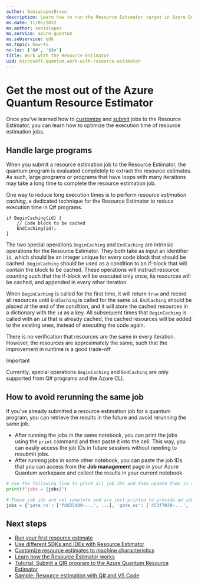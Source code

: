 ```yaml
---
author: SoniaLopezBravo
description: Learn how to run the Resource Estimator target in Azure Quantum and tips to make your work and job submission more efficient 
ms.date: 11/05/2022
ms.author: sonialopez
ms.service: azure-quantum
ms.subservice: qdk
ms.topic: how-to
no-loc: ['Q#', '$$v']
title: Work with the Resource Estimator
uid: microsoft.quantum.work-with-resource-estimator
---
```


# Get the most out of the Azure Quantum Resource Estimator

Once you've learned how to [customize](xref:microsoft.quantum.overview.resources-estimator) and [submit](xref:microsoft.quantum.quickstarts.computing.resources-estimator) jobs to the Resource Estimator, you can learn how to optimize the execution time of resource estimation jobs.

## Handle large programs

When you submit a resource estimation job to the Resource Estimator, the quantum program is evaluated completely to extract the resource estimates. As such, large programs or programs that have loops with many iterations may take a long time to complete the resource estimation job.

One way to reduce long execution times is to perform *resource estimation caching*, a dedicated technique for the Resource Estimator to reduce execution time in Q# programs. 

```qsharp
if BeginCaching(id) {
    // Code block to be cached
    EndCaching(id);
}
```

The two special operations `BeginCaching` and `EndCaching` are intrinsic operations for the Resource Estimator. They both take as input an identifier `id`, which should be an integer unique for every code block that should be cached. `BeginCaching` should be used as a condition to an if-block that will contain the block to be cached. These operations will instruct resource counting such that the if-block will be executed only once, its resources will be cached, and appended in every other iteration.

When `BeginCaching` is called for the first time, it will return `true` and record all resources until `EndCaching` is called for the same `id`. `EndCaching` should be placed at the end of the condition, and it will store the cached resources in a dictionary with the `id` as a key. All subsequent times that `BeginCaching` is called with an `id` that is already cached, the cached resources will be added to the existing ones, instead of executing the code again.

There is no verification that resources are the same in every iteration. However, the resources are approximately the same, such that the improvement in runtime is a good trade-off.

> [!IMPORTANT]
> Currently, special operations `BeginCaching` and `EndCaching` are only supported from Q# programs and the Azure CLI. 

## How to avoid rerunning the same job
 
If you've already submitted a resource estimation job for a quantum program, you can retrieve the results in the future and avoid rerunning the same job.

- After running the jobs in the same notebook, you can print the jobs using the `print`
  command and then paste it into the cell. This way, you can easily access the job IDs in future sessions without needing to resubmit jobs.
- After running jobs in some other notebook, you can paste the job IDs that you can access from the **Job management** page in your Azure Quantum workspace and collect the results in your current notebook.

```python
# Use the following line to print all job IDs and then update them in the bottom of the cell
print(f"jobs = {jobs}")

# These job ids are not complete and are just printed to provide an idea of what to expect from the output.
jobs = {'gate_ns': ['fdd354d9-...', ...], 'gate_us': ['453f7039-...', ...], 'maj_ns': ['cf273c84-...', ...]} 
```

## Next steps

- [Run your first resource estimate](xref:microsoft.quantum.quickstarts.computing.resources-estimator)
- [Use different SDKs and IDEs with Resource Estimator](xref:microsoft.quantum.submit-resource-estimation-jobs)
- [Customize resource estimates to machine characteristics](xref:microsoft.quantum.overview.resources-estimator)
- [Learn how the Resource Estimator works](xref:microsoft.quantum.learn-how-resource-estimator-works)
- [Tutorial: Submit a QIR program to the Azure Quantum Resource Estimator](xref:microsoft.quantum.tutorial.resource-estimator.qir)
- [Sample: Resource estimation with Q# and VS Code](https://github.com/microsoft/Quantum/tree/main/samples/azure-quantum/resource-estimation/integer-factorization-with-cli)

